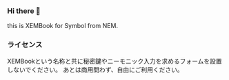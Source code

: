 ### Hi there 👋
this is XEMBook for Symbol from NEM.


### ライセンス
XEMBookという名称と共に秘密鍵やニーモニック入力を求めるフォームを設置しないでください。
あとは商用問わず、自由にご利用ください。

<!--
**xembook/xembook** is a ✨ _special_ ✨ repository because its `README.md` (this file) appears on your GitHub profile.

Here are some ideas to get you started:

- 🔭 I’m currently working on ...
- 🌱 I’m currently learning ...
- 👯 I’m looking to collaborate on ...
- 🤔 I’m looking for help with ...
- 💬 Ask me about ...
- 📫 How to reach me: ...
- 😄 Pronouns: ...
- ⚡ Fun fact: ...
-->

